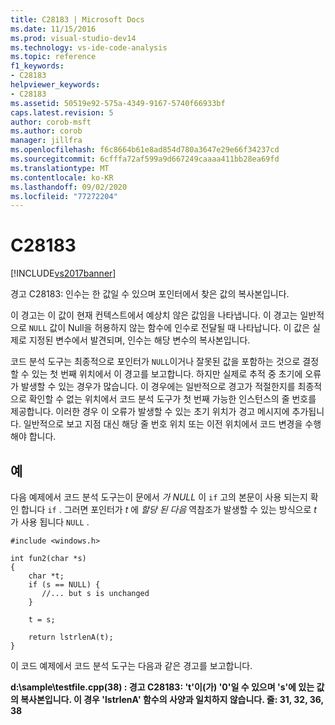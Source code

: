 ```yaml
---
title: C28183 | Microsoft Docs
ms.date: 11/15/2016
ms.prod: visual-studio-dev14
ms.technology: vs-ide-code-analysis
ms.topic: reference
f1_keywords:
- C28183
helpviewer_keywords:
- C28183
ms.assetid: 50519e92-575a-4349-9167-5740f66933bf
caps.latest.revision: 5
author: corob-msft
ms.author: corob
manager: jillfra
ms.openlocfilehash: f6c8664b61e8ad854d780a3647e29e66f34237cd
ms.sourcegitcommit: 6cfffa72af599a9d667249caaaa411bb28ea69fd
ms.translationtype: MT
ms.contentlocale: ko-KR
ms.lasthandoff: 09/02/2020
ms.locfileid: "77272204"
---
```

# <a name="c28183"></a>C28183
[!INCLUDE[vs2017banner](../includes/vs2017banner.md)]

경고 C28183: 인수는 한 값일 수 있으며 포인터에서 찾은 값의 복사본입니다.  
  
 이 경고는 이 값이 현재 컨텍스트에서 예상치 않은 값임을 나타냅니다. 이 경고는 일반적으로 `NULL` 값이 Null을 허용하지 않는 함수에 인수로 전달될 때 나타납니다. 이 값은 실제로 지정된 변수에서 발견되며, 인수는 해당 변수의 복사본입니다.  
  
 코드 분석 도구는 최종적으로 포인터가 `NULL`이거나 잘못된 값을 포함하는 것으로 결정할 수 있는 첫 번째 위치에서 이 경고를 보고합니다. 하지만 실제로 추적 중 초기에 오류가 발생할 수 있는 경우가 많습니다. 이 경우에는 일반적으로 경고가 적절한지를 최종적으로 확인할 수 없는 위치에서 코드 분석 도구가 첫 번째 가능한 인스턴스의 줄 번호를 제공합니다. 이러한 경우 이 오류가 발생할 수 있는 초기 위치가 경고 메시지에 추가됩니다. 일반적으로 보고 지점 대신 해당 줄 번호 위치 또는 이전 위치에서 코드 변경을 수행해야 합니다.  
  
## <a name="example"></a>예  
 다음 예제에서 코드 분석 도구는이 문에서 *가 NULL* 이 `if` 고의 본문이 사용 되는지 확인 합니다 `if` . 그러면 포인터가 *t* 에 *할당 된 다음* 역참조가 발생할 수 있는 방식으로 *t* 가 사용 됩니다 `NULL` .  
  
```  
#include <windows.h>  
  
int fun2(char *s)  
{  
    char *t;  
    if (s == NULL) {  
       //... but s is unchanged   
    }  
  
    t = s;  
  
    return lstrlenA(t);  
}  
```  
  
 이 코드 예제에서 코드 분석 도구는 다음과 같은 경고를 보고합니다.  
  
 **d:\sample\testfile.cpp(38) : 경고 C28183: 't'이(가) '0'일 수 있으며 's'에 있는 값의 복사본입니다. 이 경우 'lstrlenA' 함수의 사양과 일치하지 않습니다. 줄: 31, 32, 36, 38**
